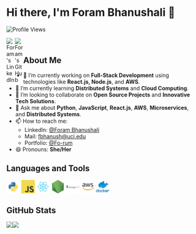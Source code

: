 # Hi there, I'm Foram Bhanushali 👋

![Profile Views](https://komarev.com/ghpvc/?username=Fo-rum&label=Views&color=blue&style=plastic)

<!-- LinkedIn and GitHub Icons with proper spacing -->
<div>
  <a href="https://www.linkedin.com/in/foram-bhanushali21/">
    <img align="left" alt="Foram's LinkedIn" width="22px" src="https://cdn.jsdelivr.net/npm/simple-icons@v3/icons/linkedin.svg" />
  </a>
  <a href="https://github.com/Fo-rum">
    <img align="left" alt="Foram's GitHub" width="22px" src="https://cdn.jsdelivr.net/npm/simple-icons@v3/icons/github.svg" />
  </a>
</div>

<br>

## About Me

- 🔭 I’m currently working on **Full-Stack Development** using technologies like **React.js, Node.js**, and **AWS**.
- 🌱 I’m currently learning **Distributed Systems** and **Cloud Computing**.
- 👯 I’m looking to collaborate on **Open Source Projects** and **Innovative Tech Solutions**.
- 💬 Ask me about **Python**, **JavaScript**, **React.js**, **AWS**, **Microservices**, and **Distributed Systems**.
- 📫 How to reach me:
  - LinkedIn: [@Foram Bhanushali](https://www.linkedin.com/in/foram-bhanushali21/)
  - Mail: [fbhanush@uci.edu](mailto:fbhanush@uci.edu)
  - Portfolio: [@Fo-rum](https://fo-rum.github.io/)
- 😄 Pronouns: **She/Her**

## Languages and Tools

<code><img height="35" src="https://raw.githubusercontent.com/github/explore/80688e429a7d4ef2fca1e82350fe8e3517d3494d/topics/python/python.png"></code>
<code><img height="35" src="https://raw.githubusercontent.com/github/explore/80688e429a7d4ef2fca1e82350fe8e3517d3494d/topics/javascript/javascript.png"></code>
<code><img height="35" src="https://raw.githubusercontent.com/github/explore/80688e429a7d4ef2fca1e82350fe8e3517d3494d/topics/react/react.png"></code>
<code><img height="35" src="https://raw.githubusercontent.com/github/explore/80688e429a7d4ef2fca1e82350fe8e3517d3494d/topics/nodejs/nodejs.png"></code>
<code><img height="35" src="https://raw.githubusercontent.com/github/explore/80688e429a7d4ef2fca1e82350fe8e3517d3494d/topics/mongodb/mongodb.png"></code>
<code><img height="35" src="https://raw.githubusercontent.com/github/explore/80688e429a7d4ef2fca1e82350fe8e3517d3494d/topics/aws/aws.png"></code>
<code><img height="35" src="https://raw.githubusercontent.com/github/explore/80688e429a7d4ef2fca1e82350fe8e3517d3494d/topics/docker/docker.png"></code>

## GitHub Stats

<div>
  <img align="left" src="https://github-readme-stats.vercel.app/api/top-langs/?username=Fo-rum&theme=dark&hide_langs_below=1" />
  <img align="left" src="https://github-readme-stats.vercel.app/api?username=Fo-rum&show_icons=true&theme=dark&line_height=27" />
</div>


